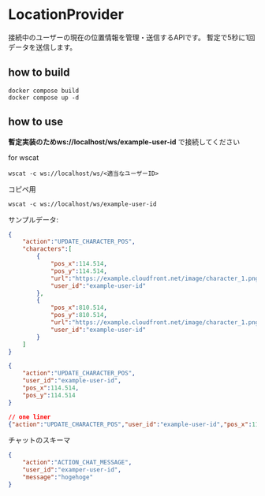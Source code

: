 # LocationProvider

接続中のユーザーの現在の位置情報を管理・送信するAPIです。
暫定で5秒に1回データを送信します。

## how to build

```shell
docker compose build
docker compose up -d
```

## how to use

**暫定実装のためws://localhost/ws/example-user-id** で接続してください

for wscat

```shell
wscat -c ws://localhost/ws/<適当なユーザーID>
```

コピペ用
```
wscat -c ws://localhost/ws/example-user-id
```


サンプルデータ:
```json
{
	"action":"UPDATE_CHARACTER_POS",
	"characters":[
		{
			"pos_x":114.514,
			"pos_y":114.514,
			"url":"https://example.cloudfront.net/image/character_1.png",
			"user_id":"example-user-id"
		},
		{
			"pos_x":810.514,
			"pos_y":810.514,
			"url":"https://example.cloudfront.net/image/character_1.png",
			"user_id":"example-user-id"
		}
	]
}
```

```json
{
	"action":"UPDATE_CHARACTER_POS",
	"user_id":"example-user-id",
	"pos_x":114.514,
	"pos_y":114.514
}

// one liner
{"action":"UPDATE_CHARACTER_POS","user_id":"example-user-id","pos_x":114.514,"pos_y":114.514}

```


チャットのスキーマ

```json
{
    "action":"ACTION_CHAT_MESSAGE",
    "user_id":"examper-user-id",
    "message":"hogehoge"
}
```
